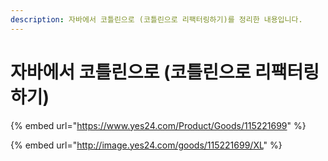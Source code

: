 ```yaml
---
description: 자바에서 코틀린으로 (코틀린으로 리팩터링하기)를 정리한 내용입니다.
---
```


# 자바에서 코틀린으로 (코틀린으로 리팩터링하기)

{% embed url="https://www.yes24.com/Product/Goods/115221699" %}

{% embed url="http://image.yes24.com/goods/115221699/XL" %}
